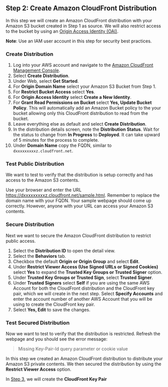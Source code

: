 ## Step 2: Create Amazon CloudFront Distribution

In this step we will create an Amazon CloudFront distribution with your Amazon S3 bucket created in Step 1 as source. We will also restrict access to the bucket by using an [Origin Access Identity (OAI)](https://docs.aws.amazon.com/AmazonCloudFront/latest/DeveloperGuide/private-content-restricting-access-to-s3.html).

**Note**: Use an IAM user account in this step for security best practices.

### Create Distribution
1. Log into your AWS account and navigate to the [Amazon CloudFront Management Console](https://console.aws.amazon.com/cloudfront).
2. Select **Create Distribution**.
3. Under Web, select **Get Started**.
4. For **Origin Domain Name** select your Amazon S3 Bucket from Step 1.
5. For **Restrict Bucket Access** select **Yes**.
6. For **Origin Access Identity** select **Create a New Identity**.
7. For **Grant Read Permissions on Bucket** select **Yes, Update Bucket Policy**. This will automatically add an Amazon Bucket policy to the your bucket allowing only this CloudFront distribution to read from the bucket.
8. Leave everything else as default and select **Create Distribution**.
9. In the distribution details screen, note the **Distribution Status**. Wait for the status to change from **In Progress** to **Deployed**. It can take upward of 5 minutes for the process to complete.
10. Under **Domain Name** copy the FQDN, similar to `dxxxxxxxxxz.cloudfront.net`.

### Test Public Distribution
We want to test to verify that the distribution is setup correctly and has access to the Amazon S3 contents.

Use your browser and enter the URL https://dxxxxxxxxxz.cloudfront.net/sample.html. Remember to replace the domain name with your FQDN. Your sample webpage should come up correctly. However, anyone with your URL can access your Amazon S3 contents.

### Secure Distribution
Next we want to secure the Amazon CloudFront distribution to restrict public access.
1. Select the **Distribution ID** to open the detail view.
2. Select the **Behaviors** tab.
3. Checkbox the default **Origin or Origin Group** and select **Edit**.
4. Under **Restrict Viewer Access (Use Signed URLs or Signed Cookies)** select **Yes** to expand the **Trusted Key Groups or Trusted Signer** option.
5. Under **Trusted Key Groups or Trusted Sign**, select **Trusted Signer**.
6. Under **Trusted Signers** select **Self** if you are using the same AWS Account for both the CloudFront distribution and the CloudFront key pair, which we will create in the next step. Select **Specify Accounts** and enter the account number of another AWS Account that you will be using to create the CloudFront key pair.
7. Select **Yes, Edit** to save the changes.

### Test Secured Distribution
Now we want to test to verify that the distribution is restricted. Refresh the webpage and you should see the error message:
> Missing Key-Pair-Id query parameter or cookie value

In this step we created an Amazon CloudFront distribution to distribute your Amazon S3 private contents. We then secured the distribution by using the **Restrict Viewer Access** option.  

In [Step 3](../3-Create_CloudFront_Keypair/README.md), we will create the **CloudFront Key Pair**
